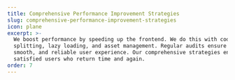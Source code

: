 ```yaml
---
title: Comprehensive Performance Improvement Strategies
slug: comprehensive-performance-improvement-strategies
icon: plane
excerpt: >-
  We boost performance by speeding up the frontend. We do this with code
  splitting, lazy loading, and asset management. Regular audits ensure a fast,
  smooth, and reliable user experience. Our comprehensive strategies ensure
  satisfied users who return time and again.
order: 7
---
```


